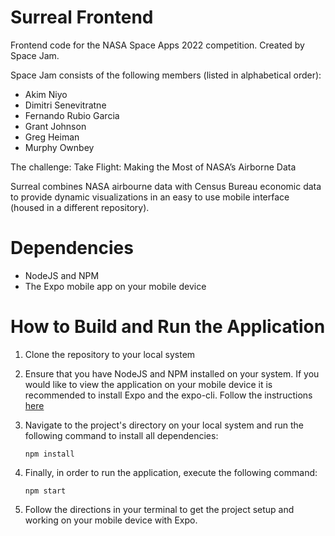 # Surreal Frontend

Frontend code for the NASA Space Apps 2022 competition. Created by Space Jam.

Space Jam consists of the following members (listed in alphabetical order):

-   Akim Niyo
-   Dimitri Senevitratne
-   Fernando Rubio Garcia
-   Grant Johnson
-   Greg Heiman
-   Murphy Ownbey

The challenge: Take Flight: Making the Most of NASA’s Airborne Data

Surreal combines NASA airbourne data with Census Bureau economic data to provide dynamic visualizations in an easy to use mobile interface (housed in a different repository).

# Dependencies

-   NodeJS and NPM
-   The Expo mobile app on your mobile device

# How to Build and Run the Application

1. Clone the repository to your local system

2. Ensure that you have NodeJS and NPM installed on your system. If you would like
   to view the application on your mobile device it is recommended to install Expo and
   the expo-cli. Follow the instructions [here](https://reactnative.dev/docs/0.60/enviroment-setup)

3. Navigate to the project's directory on your local system and run the following
   command to install all dependencies:

   ```
   npm install
   ```

4. Finally, in order to run the application, execute the following command:

   ```
   npm start
   ```

5. Follow the directions in your terminal to get the project setup and working on your
   mobile device with Expo.
